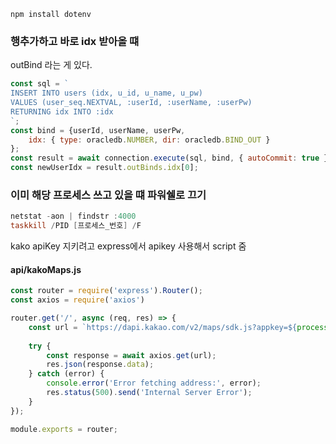 ```
npm install dotenv
```
### 행추가하고 바로 idx 받아올 떄
outBind 라는 게 있다.
```js
const sql = `
INSERT INTO users (idx, u_id, u_name, u_pw)
VALUES (user_seq.NEXTVAL, :userId, :userName, :userPw)
RETURNING idx INTO :idx
`;
const bind = {userId, userName, userPw,
    idx: { type: oracledb.NUMBER, dir: oracledb.BIND_OUT }
};
const result = await connection.execute(sql, bind, { autoCommit: true });
const newUserIdx = result.outBinds.idx[0]; 
```

### 이미 해당 프로세스 쓰고 있을 떄 파워쉘로 끄기
```powershell
netstat -aon | findstr :4000
taskkill /PID [프로세스_번호] /F
```

kako apiKey 지키려고 express에서 apikey 사용해서 script 줌
#### api/kakoMaps.js
```js
const router = require('express').Router();
const axios = require('axios')

router.get('/', async (req, res) => {
    const url = `https://dapi.kakao.com/v2/maps/sdk.js?appkey=${process.env.KAKAO_API_KEY}&libraries=services,clusterer`;
    
    try {
        const response = await axios.get(url);
        res.json(response.data);
    } catch (error) {
        console.error('Error fetching address:', error);
        res.status(500).send('Internal Server Error');
    }
});

module.exports = router;
```